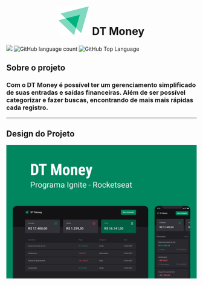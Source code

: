 <h1 align="center">
  <img src="./public/symbol.svg" /> DT Money
</h1

<p>
  <img src="https://img.shields.io/badge/made%20by-Mayro%20Myller-00B37E?style=flat-square">
  <img alt="GitHub language count" src="https://img.shields.io/github/languages/count/mayromyller/dtmoney-2022?color=00B37E&style=flat-square">
  <img alt="GitHub Top Language" src="https://img.shields.io/github/languages/top/mayromyller/dtmoney-2022?color=00B37E&style=flat-square">
</p>

## Sobre o projeto

### Com o DT Money é possível ter um gerenciamento simplificado de suas entradas e saídas financeiras. Além de ser possível categorizar e fazer buscas, encontrando de mais mais rápidas cada registro. 

---

## Design do Projeto

<img src="./src/assets/hero.png" />